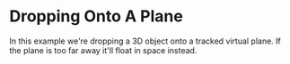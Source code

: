 # Dropping Onto A Plane

In this example we're dropping a 3D object onto a tracked virtual plane. If the plane is too far away it'll float in space instead.
